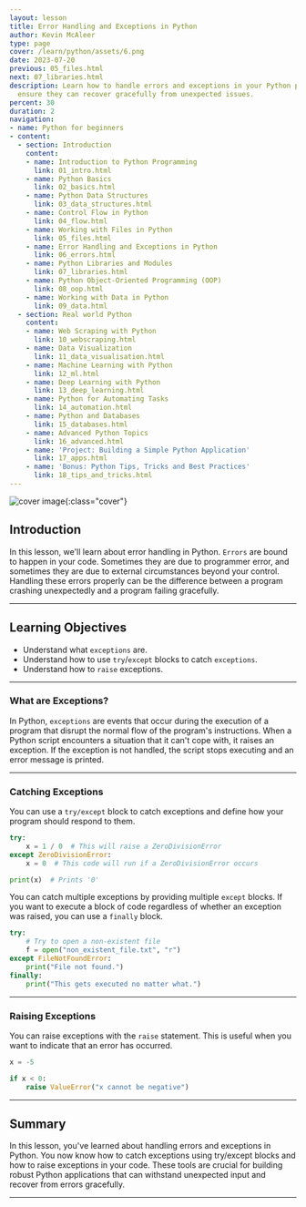 ```yaml
---
layout: lesson
title: Error Handling and Exceptions in Python
author: Kevin McAleer
type: page
cover: /learn/python/assets/6.png
date: 2023-07-20
previous: 05_files.html
next: 07_libraries.html
description: Learn how to handle errors and exceptions in your Python programs to
  ensure they can recover gracefully from unexpected issues.
percent: 30
duration: 2
navigation:
- name: Python for beginners
- content:
  - section: Introduction
    content:
    - name: Introduction to Python Programming
      link: 01_intro.html
    - name: Python Basics
      link: 02_basics.html
    - name: Python Data Structures
      link: 03_data_structures.html
    - name: Control Flow in Python
      link: 04_flow.html
    - name: Working with Files in Python
      link: 05_files.html
    - name: Error Handling and Exceptions in Python
      link: 06_errors.html
    - name: Python Libraries and Modules
      link: 07_libraries.html
    - name: Python Object-Oriented Programming (OOP)
      link: 08_oop.html
    - name: Working with Data in Python
      link: 09_data.html
  - section: Real world Python
    content:
    - name: Web Scraping with Python
      link: 10_webscraping.html
    - name: Data Visualization
      link: 11_data_visualisation.html
    - name: Machine Learning with Python
      link: 12_ml.html
    - name: Deep Learning with Python
      link: 13_deep_learning.html
    - name: Python for Automating Tasks
      link: 14_automation.html
    - name: Python and Databases
      link: 15_databases.html
    - name: Advanced Python Topics
      link: 16_advanced.html
    - name: 'Project: Building a Simple Python Application'
      link: 17_apps.html
    - name: 'Bonus: Python Tips, Tricks and Best Practices'
      link: 18_tips_and_tricks.html
---
```



![cover image]({{page.cover}}){:class="cover"}

## Introduction

In this lesson, we'll learn about error handling in Python. `Errors` are bound to happen in your code. Sometimes they are due to programmer error, and sometimes they are due to external circumstances beyond your control. Handling these errors properly can be the difference between a program crashing unexpectedly and a program failing gracefully.

---

## Learning Objectives

- Understand what `exceptions` are.
- Understand how to use `try`/`except` blocks to catch `exceptions`.
- Understand how to `raise` exceptions.

---

### What are Exceptions?

In Python, `exceptions` are events that occur during the execution of a program that disrupt the normal flow of the program's instructions. When a Python script encounters a situation that it can't cope with, it raises an exception. If the exception is not handled, the script stops executing and an error message is printed.

---

### Catching Exceptions

You can use a `try/except` block to catch exceptions and define how your program should respond to them.

```python
try:
    x = 1 / 0  # This will raise a ZeroDivisionError
except ZeroDivisionError:
    x = 0  # This code will run if a ZeroDivisionError occurs

print(x)  # Prints '0'
```

You can catch multiple exceptions by providing multiple `except` blocks. If you want to execute a block of code regardless of whether an exception was raised, you can use a `finally` block.

```python
try:
    # Try to open a non-existent file
    f = open("non_existent_file.txt", "r")
except FileNotFoundError:
    print("File not found.")
finally:
    print("This gets executed no matter what.")
```

---

### Raising Exceptions

You can raise exceptions with the `raise` statement. This is useful when you want to indicate that an error has occurred.

```python
x = -5

if x < 0:
    raise ValueError("x cannot be negative")
```

---

## Summary

In this lesson, you've learned about handling errors and exceptions in Python. You now know how to catch exceptions using try/except blocks and how to raise exceptions in your code. These tools are crucial for building robust Python applications that can withstand unexpected input and recover from errors gracefully.

---
